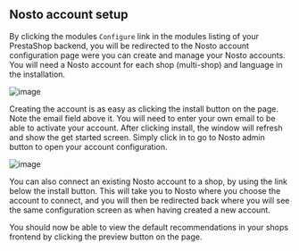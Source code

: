 ## Nosto account setup

By clicking the modules `Configure` link in the modules listing of your PrestaShop backend, you will be redirected to the Nosto account configuration page were you can create and manage your Nosto accounts. You will need a Nosto account for each shop (multi-shop) and language in the installation.

![image](https://user-images.githubusercontent.com/2778820/53793993-b7bed980-3f37-11e9-994d-b956131bfa84.png)

Creating the account is as easy as clicking the install button on the page. Note the email field above it. You will need to enter your own email to be able to activate your account. After clicking install, the window will refresh and show the get started screen. Simply click in to go to Nosto admin button to open your account configuration.

![image](https://user-images.githubusercontent.com/2778820/53794125-feaccf00-3f37-11e9-985c-e46bb235bb5f.png)

You can also connect an existing Nosto account to a shop, by using the link below the install button. This will take you to Nosto where you choose the account to connect, and you will then be redirected back where you will see the same configuration screen as when having created a new account.

You should now be able to view the default recommendations in your shops frontend by clicking the preview button on the page.

